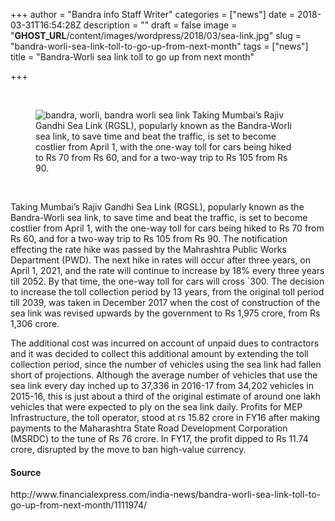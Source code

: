 +++
author = "Bandra info Staff Writer"
categories = ["news"]
date = 2018-03-31T16:54:28Z
description = ""
draft = false
image = "__GHOST_URL__/content/images/wordpress/2018/03/sea-link.jpg"
slug = "bandra-worli-sea-link-toll-to-go-up-from-next-month"
tags = ["news"]
title = "Bandra-Worli sea link toll to go up from next month"

+++


<div itemprop="articleBody">
<p>&nbsp;</p>
<section>
<figure><img alt="bandra, worli, bandra worli sea link" src="https://i2.wp.com/images.financialexpress.com/2018/03/sea-link.jpg?w=850" data-recalc-dims="1"> Taking Mumbai’s Rajiv Gandhi Sea Link (RGSL), popularly known as the Bandra-Worli sea link, to save time and beat the traffic, is set to become costlier from April 1, with the one-way toll for cars being hiked to Rs 70 from Rs 60, and for a two-way trip to Rs 105 from Rs 90.</figure>
</section>
<p>&nbsp;</p>
<p>Taking Mumbai’s Rajiv Gandhi Sea Link (RGSL), popularly known as the Bandra-Worli sea link, to save time and beat the traffic, is set to become costlier from April 1, with the one-way toll for cars being hiked to Rs 70 from Rs 60, and for a two-way trip to Rs 105 from Rs 90. The notification effecting the rate hike was passed by the Mahrashtra Public Works Department (PWD). The next hike in rates will occur after three years, on April 1, 2021, and the rate will continue to increase by 18% every three years till 2052. By that time, the one-way toll for cars will cross `300. The decision to increase the toll collection period by 13 years, from the original toll period till 2039, was taken in December 2017 when the cost of construction of the sea link was revised upwards by the government to Rs 1,975 crore, from Rs 1,306 crore.</p>
<p>The additional cost was incurred on account of unpaid dues to contractors and it was decided to collect this additional amount by extending the toll collection period, since the number of vehicles using the sea link had fallen short of projections. Although the average number of vehicles that use the sea link every day inched up to 37,336 in 2016-17 from 34,202 vehicles in 2015-16, this is just about a third of the original estimate of around one lakh vehicles that were expected to ply on the sea link daily. Profits for MEP Infrastructure, the toll operator, stood at rs 15.82 crore in FY16 after making payments to the Maharashtra State Road Development Corporation (MSRDC) to the tune of Rs 76 crore. In FY17, the profit dipped to Rs 11.74 crore, disrupted by the move to ban high-value currency.</p>
</div>
<div>
<h4>Source</h4>
<p>http://www.financialexpress.com/india-news/bandra-worli-sea-link-toll-to-go-up-from-next-month/1111974/</p>
</div>



